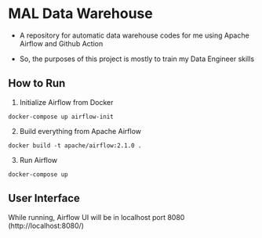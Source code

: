 # MAL Data Warehouse
- A repository for automatic data warehouse codes for me using Apache Airflow and Github Action 

- So, the purposes of this project is mostly to train my Data Engineer skills


## How to Run

1. Initialize Airflow from Docker

```
docker-compose up airflow-init
```

2. Build everything from Apache Airflow
```
docker build -t apache/airflow:2.1.0 .
```

3. Run Airflow
```
docker-compose up
```

## User Interface 

While running, Airflow UI will be in localhost port 8080 (http://localhost:8080/)

